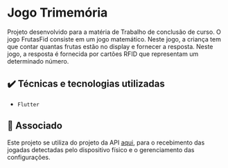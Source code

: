 # Jogo Trimemória

Projeto desenvolvido para a matéria de Trabalho de conclusão de curso. O jogo FrutasFid consiste em um jogo matemático. Neste jogo, a criança tem que contar quantas frutas estão no display e fornecer a resposta. Neste jogo, a resposta é fornecida por cartões RFID que representam um determinado número.

## ✔️ Técnicas e tecnologias utilizadas

- ``Flutter``

## 📁 Associado
 Este projeto se utiliza do projeto da API [aqui](https://github.com/SamuelLima0610/API-REST-Jogos-Realidade-Mixada), para o recebimento das jogadas detectadas pelo dispositivo físico e o gerenciamento das configurações. 
